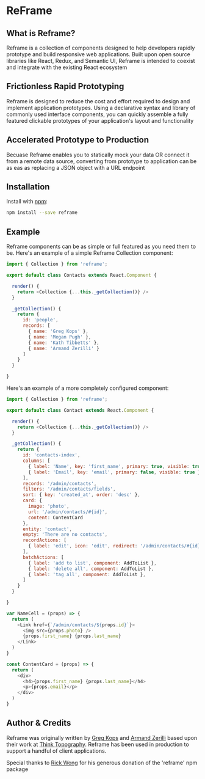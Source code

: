 # ReFrame

## What is Reframe?
Reframe is a collection of components designed to help developers rapidly
prototype and build responsive web applications. Built upon open source
libraries like React, Redux, and Semantic UI, Reframe is intended
to coexist and integrate with the existing React ecosystem

## Frictionless Rapid Prototyping
Reframe is designed to reduce the cost and effort required to design and
implement application prototypes. Using a declarative syntax and
library of commonly used interface components, you can quickly assemble
a fully featured clickable prototypes of your application's layout and
functionality

## Accelerated Prototype to Production
Becuase Reframe enables you to statically mock your data OR connect it from
a remote data source, converting from prototype to application can be as eas
as replacing a JSON object with a URL endpoint

## Installation
Install with [npm](http://npmjs.com):

```sh
npm install --save reframe
```

## Example
Reframe components can be as simple or full featured as you need them to be.
Here's an example of a simple Reframe Collection component:

```JavaScript
import { Collection } from 'reframe';

export default class Contacts extends React.Component {

  render() {
    return <Collection {...this._getCollection()} />
  }

  _getCollection() {
    return {
      id: 'people',
      records: [
        { name: 'Greg Kops' },
        { name: 'Megan Pugh' },
        { name: 'Kath Tibbetts' },
        { name: 'Armand Zerilli' }
      ]
    }
  }

}
```

Here's an example of a more completely configured component:

```JavaScript
import { Collection } from 'reframe';

export default class Contact extends React.Component {

  render() {
    return <Collection {...this._getCollection()} />
  }

  _getCollection() {
    return {
      id: 'contacts-index',
      columns: [
        { label: 'Name', key: 'first_name', primary: true, visible: true, format: NameCell },
        { label: 'Email', key: 'email', primary: false, visible: true },
      ],
      records: '/admin/contacts',
      filters: '/admin/contacts/fields',
      sort: { key: 'created_at', order: 'desc' },
      card: {
        image: 'photo',
        url: '/admin/contacts/#{id}',
        content: ContentCard
      },
      entity: 'contact',
      empty: 'There are no contacts',
      recordActions: [
        { label: 'edit', icon: 'edit', redirect: '/admin/contacts/#{id}/edit'}
      ],
      batchActions: [
        { label: 'add to list', component: AddToList },
        { label: 'delete all', component: AddToList },
        { label: 'tag all', component: AddToList },
      ]
    }
  }

}

var NameCell = (props) => {
  return (
    <Link href={`/admin/contacts/${props.id}`}>
      <img src={props.photo} />
      {props.first_name} {props.last_name}
    </Link>
  )
}

const ContentCard = (props) => {
  return (
    <div>
      <h4>{props.first_name} {props.last_name}</h4>
      <p>{props.email}</p>
    </div>
  )
}
```

## Author & Credits

Reframe was originally written by [Greg Kops](https://github.com/mochini) and
[Armand Zerilli](https://github.com/zerilliworks) based upon their work at
[Think Topography](http://thinktopography.com). Reframe has been used in
production to support a handful of client applications.

Special thanks to [Rick Wong](https://github.com/RickWong) for his generous
donation of the 'reframe' npm package
